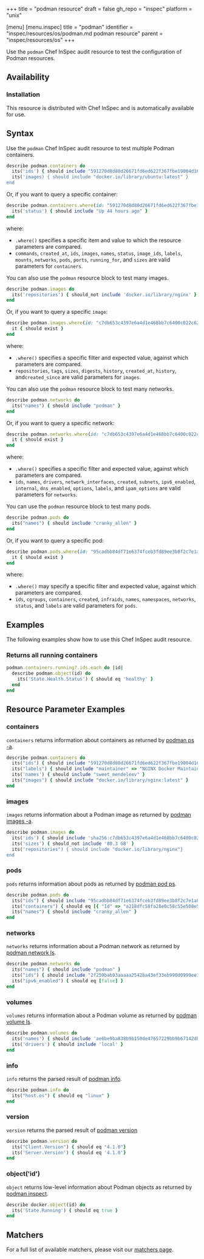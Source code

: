+++
title = "podman resource"
draft = false
gh_repo = "inspec"
platform = "unix"

[menu]
  [menu.inspec]
    title = "podman"
    identifier = "inspec/resources/os/podman.md podman resource"
    parent = "inspec/resources/os"
+++

Use the `podman` Chef InSpec audit resource to test the configuration of Podman resources.

## Availability

### Installation

This resource is distributed with Chef InSpec and is automatically available for use.

## Syntax

Use the `podman` Chef InSpec audit resource to test multiple Podman containers.

```ruby
describe podman.containers do
  its('ids') { should include "591270d8d80d26671fd6ed622f367fbe19004d16e3b519c292313feb5f22e7f7" }
  its('images) { should include "docker.io/library/ubuntu:latest" }
end
```

Or, if you want to query a specific container:

```ruby
describe podman.containers.where(id: "591270d8d80d26671fd6ed622f367fbe19004d16e3b519c292313feb5f22e7f7") do
  its('status') { should include "Up 44 hours ago" }
end
```

where:

- `.where()` specifies a specific item and value to which the resource parameters are compared.
- `commands`, `created_at`, `ids`, `images`, `names`, `status`, `image_ids`, `labels`, `mounts`, `networks`, `pods`, `ports`, `running_for`, and `sizes` are valid parameters for `containers`.

You can also use the `podman` resource block to test many images.

```ruby
describe podman.images do
  its('repositories') { should_not include 'docker.io/library/nginx' }
end
```

Or, if you want to query a specific `image`:

```ruby
describe podman.images.where(id: "c7db653c4397e6a4d1e468bb7c6400c022c62623bdb87c173d54bac7995b6d8f") do
  it { should exist }
end
```

where:

- `.where()` specifies a specific filter and expected value, against which parameters are compared.
- `repositories`, `tags`, `sizes`,  `digests`, `history`, `created_at`, `history`, and`created_since` are valid parameters for `images`.

You can also use the `podman` resource block to test many networks.

```ruby
describe podman.networks do
  its("names") { should include "podman" }
end
```

Or, if you want to query a specific network:

```ruby
describe podman.networks.where(id: "c7db653c4397e6a4d1e468bb7c6400c022c62623bdb87c173d54bac7995b6d8f") do
  it { should exist }
end
```

where:

- `.where()` specifies a specific filter and expected value, against which parameters are compared.
- `ids`, `names`, `drivers`, `network_interfaces`, `created`, `subnets`, `ipv6_enabled`, `internal`, `dns_enabled`, `options`, `labels`, and `ipam_options` are valid parameters for `networks`.

You can use the `podman` resource block to test many pods.

```ruby
describe podman.pods do
  its("names") { should include "cranky_allen" }
end
```

Or, if you want to query a specific pod:

```ruby
describe podman.pods.where(id: "95cadbb84df71e6374fceb3fd89ee3b8f2c7e1a831062cd9cea7d0e3e4b1dbcc") do
  it { should exist }
end
```

where:

- `.where()` may specify a specific filter and expected value, against which parameters are compared.
- `ids`, `cgroups`, `containers`, `created`, `infraids`, `names`, `namespaces`, `networks`, `status`, and `labels` are valid parameters for `pods`.

## Examples

The following examples show how to use this Chef InSpec audit resource.

### Returns all running containers

```ruby
podman.containers.running?.ids.each do |id|
  describe podman.object(id) do
    its('State.Health.Status') { should eq 'healthy' }
  end
end
```

## Resource Parameter Examples

### containers

`containers` returns information about containers as returned by [podman ps -a](https://docs.podman.io/en/latest/markdown/podman.1.html).

```ruby
describe podman.containers do
  its("ids") { should include "591270d8d80d26671fd6ed622f367fbe19004d16e3b519c292313feb5f22e7f7" }
  its("labels") { should include "maintainer" => "NGINX Docker Maintainers \u003cdocker-maint@nginx.com\u003e" }
  its('names') { should include "sweet_mendeleev" }
  its("images") { should include "docker.io/library/nginx:latest" }
end
```

### images

`images` returns information about a Podman image as returned by [podman images -a](https://docs.podman.io/en/latest/markdown/podman-images.1.html).

```ruby
describe podman.images do
  its('ids') { should include 'sha256:c7db653c4397e6a4d1e468bb7c6400c022c62623bdb87c173d54bac7995b6d8f ' }
  its('sizes') { should_not include '80.3 GB' }
  its('repositories") { should include "docker.io/library/nginx"}
end
```

### pods

`pods` returns information about pods as returned by [podman pod ps](https://docs.podman.io/en/latest/markdown/podman-pod-ps.1.html).

```ruby
describe podman.pods do
  its("ids") { should include "95cadbb84df71e6374fceb3fd89ee3b8f2c7e1a831062cd9cea7d0e3e4b1dbcc" }
  its("containers") { should eq [{ "Id" => "a218dfc58fa28e0c58c55e508e5b57084876b42e894b98073c69c45dea06cbb2", "Names" => "95cadbb84df7-infra", "Status" => "running" } ]}
  its("names") { should include "cranky_allen" }
end
```

### networks

`networks` returns information about a Podman network as returned by [podman network ls](https://docs.podman.io/en/latest/markdown/podman-network-ls.1.html).

```ruby
describe podman.networks do
  its("names") { should include "podman" }
  its("ids") { should include "2f259bab93aaaaa2542ba43ef33eb990d0999ee1b9924b557b7be53c0b7a1bb9" }
  its("ipv6_enabled") { should eq [false] }
end
```

### volumes

`volumes` returns information about a Podman volume as returned by [podman volume ls](https://docs.podman.io/en/latest/markdown/podman-volume-ls.1.html).

```ruby
describe podman.volumes do
  its('names') { should include 'ae6be9ba838b9b150de47657229bb9b67142dbdb3d1ddbc5efa245cf1e95536a' }
  its('drivers') { should include 'local' }
end
```

### info

`info` returns the parsed result of [podman info](https://docs.podman.io/en/latest/markdown/podman-info.1.html).

```ruby
describe podman.info do
  its("host.os") { should eq "linux" }
end
```

### version

`version` returns the parsed result of [podman version](https://docs.podman.io/en/latest/markdown/podman-version.1.html)

```ruby
describe podman.version do
  its("Client.Version") { should eq "4.1.0"}
  its('Server.Version') { should eq '4.1.0'}
end
```

### object('id')

`object` returns low-level information about Podman objects as returned by [podman inspect](https://docs.podman.io/en/latest/markdown/podman-inspect.1.html).

```ruby
describe docker.object(id) do
  its('State.Running') { should eq true }
end
```

## Matchers

For a full list of available matchers, please visit our [matchers page](/inspec/matchers/).
